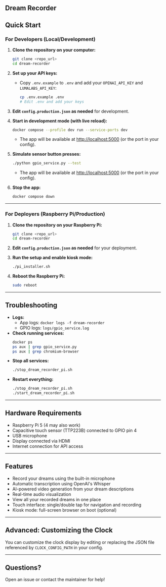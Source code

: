 ## Dream Recorder

## Quick Start

### For Developers (Local/Development)

1. **Clone the repository on your computer:**
   ```bash
   git clone <repo_url>
   cd dream-recorder
   ```
2. **Set up your API keys:**
   - Copy `.env.example` to `.env` and add your `OPENAI_API_KEY` and `LUMALABS_API_KEY`:
     ```bash
     cp .env.example .env
     # Edit .env and add your keys
     ```

3. **Edit `config.production.json` as needed** for development.

4. **Start in development mode (with live reload):**
   ```bash
   docker compose --profile dev run --service-ports dev
   ```
   - The app will be available at [http://localhost:5000](http://localhost:5000) (or the port in your config).

5. **Simulate sensor button presses:**
   ```bash
   ./python gpio_service.py --test
   ```
   - The app will be available at [http://localhost:5000](http://localhost:5000) (or the port in your config).

6. **Stop the app:**
   ```bash
   docker compose down
   ```

---

### For Deployers (Raspberry Pi/Production)

1. **Clone the repository on your Raspberry Pi:**
   ```bash
   git clone <repo_url>
   cd dream-recorder
   ```

2. **Edit `config.production.json` as needed** for your deployment.

3. **Run the setup and enable kiosk mode:**
   ```bash
   ./pi_installer.sh
   ```

4. **Reboot the Raspberry Pi:**
   ```bash
   sudo reboot
   ```

---

## Troubleshooting

- **Logs:**
  - App logs: `docker logs -f dream-recorder`
  - GPIO logs: `logs/gpio_service.log`
- **Check running services:**
  ```bash
  docker ps
  ps aux | grep gpio_service.py
  ps aux | grep chromium-browser
  ```
- **Stop all services:**
  ```bash
  ./stop_dream_recorder_pi.sh
  ```
- **Restart everything:**
  ```bash
  ./stop_dream_recorder_pi.sh
  ./start_dream_recorder_pi.sh
  ```

---

## Hardware Requirements

- Raspberry Pi 5 (4 may also work)
- Capacitive touch sensor (TTP223B) connected to GPIO pin 4
- USB microphone
- Display connected via HDMI
- Internet connection for API access

---

## Features

- Record your dreams using the built-in microphone
- Automatic transcription using OpenAI's Whisper
- AI-powered video generation from your dream descriptions
- Real-time audio visualization
- View all your recorded dreams in one place
- Touch interface: single/double tap for navigation and recording
- Kiosk mode: full-screen browser on boot (optional)

---

## Advanced: Customizing the Clock

You can customize the clock display by editing or replacing the JSON file referenced by `CLOCK_CONFIG_PATH` in your config.

---

## Questions?

Open an issue or contact the maintainer for help!

